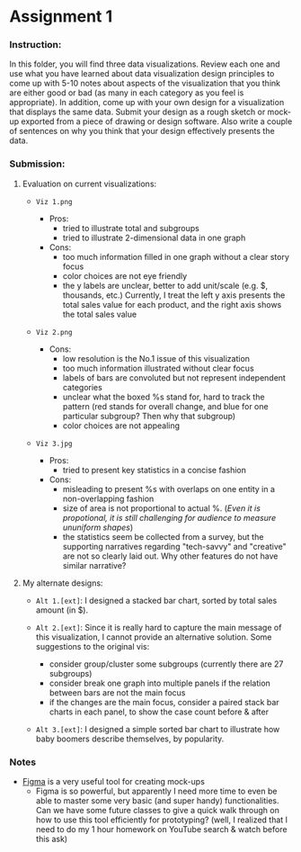 # Assignment 1

### **Instruction:**

In this folder, you will find three data visualizations. Review each one and use what you have learned about data visualization design principles to come up with 5-10 notes about aspects of the visualization that you think are either good or bad (as many in each category as you feel is appropriate). In addition, come up with your own design for a visualization that displays the same data. Submit your design as a rough sketch or mock-up exported from a piece of drawing or design software. Also write a couple of sentences on why you think that your design effectively presents the data.


### **Submission:**
1. Evaluation on current visualizations:
    - `Viz 1.png`
        + Pros:
            - tried to illustrate total and subgroups
            - tried to illustrate 2-dimensional data in one graph
        + Cons:
            - too much information filled in one graph without a clear story focus
            - color choices are not eye friendly
            - the y labels are unclear, better to add unit/scale (e.g. $, thousands, etc.) Currently, I treat the left y axis presents the total sales value for each product, and the right axis shows the total sales value
    - `Viz 2.png`
        +   Cons:
            - low resolution is the No.1 issue of this visualization
            - too much information illustrated without clear focus
            - labels of bars are convoluted but not represent independent categories
            - unclear what the boxed %s stand for, hard to track the pattern (red stands for overall change, and blue for one particular subgroup? Then why that subgroup)
            - color choices are not appealing

    - `Viz 3.jpg`
        +   Pros:
            - tried to present key statistics in a concise fashion
        +   Cons:
            - misleading to present %s with overlaps on one entity in a non-overlapping fashion
            - size of area is not proportional to actual %. (*Even it is propotional, it is still challenging for audience to measure ununiform shapes*)
            - the statistics seem be collected from a survey, but the supporting narratives regarding "tech-savvy" and "creative" are not so clearly laid out. Why other features do not have similar narrative? 

2. My alternate designs:
    - `Alt 1.[ext]`: I designed a stacked bar chart, sorted by total sales amount (in $). 
    - `Alt 2.[ext]`: Since it is really hard to capture the main message of this visualization, I cannot provide an alternative solution. Some suggestions to the original vis:
        + consider group/cluster some subgroups (currently there are 27 subgroups)
        + consider break one graph into multiple panels if the relation between bars are not the main focus
        + if the changes are the main focus, consider a paired stack bar charts in each panel, to show the case count before & after 

    - `Alt 3.[ext]`: I designed a simple sorted bar chart to illustrate how baby boomers describe themselves, by popularity. 


### Notes
- [Figma](https://www.figma.com/) is a very useful tool for creating mock-ups
    +  Figma is so powerful, but apparently I need more time to even be able to master some very basic (and super handy) functionalities. Can we have some future classes to give a quick walk through on how to use this tool efficiently for prototyping? (well, I realized that I need to do my 1 hour homework on YouTube search & watch before this ask) 
